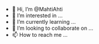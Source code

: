 - 👋 Hi, I’m @MahtiAhti
- 👀 I’m interested in ...
- 🌱 I’m currently learning ...
- 💞️ I’m looking to collaborate on ...
- 📫 How to reach me ...

<!---
MahtiAhti/MahtiAhti is a ✨ special ✨ repository because its `README.md` (this file) appears on your GitHub profile.
You can click the Preview link to take a look at your changes.
--->

